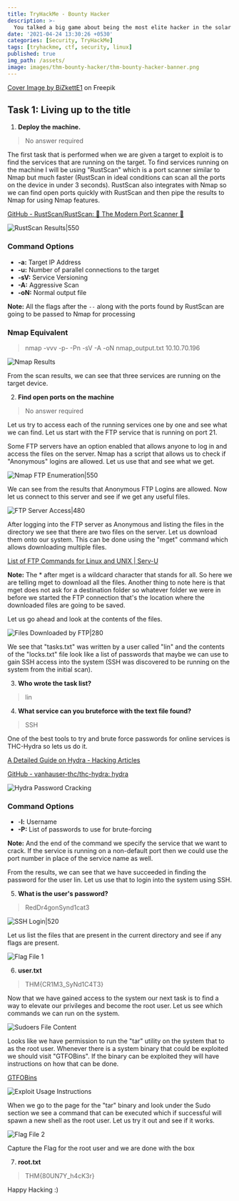 ```yaml
---
title: TryHackMe - Bounty Hacker
description: >-
  You talked a big game about being the most elite hacker in the solar system. Prove it and claim your right to the status of Elite Bounty Hacker!
date: '2021-04-24 13:30:26 +0530'
categories: [Security, TryHackMe]
tags: [tryhackme, ctf, security, linux]
published: true
img_path: /assets/
image: images/thm-bounty-hacker/thm-bounty-hacker-banner.png
---
```


<a href="https://www.freepik.com/free-vector/modern-business-background-with-geometric-shapes_5287944.htm#page=3&query=powerpoint%20background&position=15&from_view=search&track=ais" target="_blank" rel="noopener noreferrer">Cover Image by BiZkettE1</a> on Freepik

## Task 1: Living up to the title

1. **Deploy the machine.**

> No answer required

The first task that is performed when we are given a target to exploit is to find the services that are running on the target. To find services running on the machine I will be using "RustScan" which is a port scanner similar to Nmap but much faster (RustScan in ideal conditions can scan all the ports on the device in under 3 seconds). RustScan also integrates with Nmap so we can find open ports quickly with RustScan and then pipe the results to Nmap for using Nmap features.

[GitHub - RustScan/RustScan: 🤖 The Modern Port Scanner 🤖](https://github.com/RustScan/RustScan)

![RustScan Results|550](images/thm-bounty-hacker/rustscan-results.png)

### Command Options

*   **-a:** Target IP Address
*   **-u:** Number of parallel connections to the target
*   **-sV:** Service Versioning
*   **-A:** Aggressive Scan
*   **-oN:** Normal output file

**Note:** All the flags after the `--` along with the ports found by RustScan are going to be passed to Nmap for processing

### Nmap Equivalent

> nmap -vvv -p- -Pn -sV -A -oN nmap_output.txt 10.10.70.196

![Nmap Results](images/thm-bounty-hacker/nmap-results.png)

From the scan results, we can see that three services are running on the target device.

2. **Find open ports on the machine**

> No answer required

Let us try to access each of the running services one by one and see what we can find. Let us start with the FTP service that is running on port 21.

Some FTP servers have an option enabled that allows anyone to log in and access the files on the server. Nmap has a script that allows us to check if "Anonymous" logins are allowed. Let us use that and see what we get.

![Nmap FTP Enumeration|550](images/thm-bounty-hacker/nmap-ftp-enumeration.png)

We can see from the results that Anonymous FTP Logins are allowed. Now let us connect to this server and see if we get any useful files.

![FTP Server Access|480](images/thm-bounty-hacker/ftp-access.png)

After logging into the FTP server as Anonymous and listing the files in the directory we see that there are two files on the server. Let us download them onto our system. This can be done using the "mget" command which allows downloading multiple files.

[List of FTP Commands for Linux and UNIX \| Serv-U](https://www.serv-u.com/linux-ftp-server/commands)

**Note:** The \* after mget is a wildcard character that stands for all. So here we are telling mget to download all the files. Another thing to note here is that mget does not ask for a destination folder so whatever folder we were in before we started the FTP connection that's the location where the downloaded files are going to be saved.

Let us go ahead and look at the contents of the files.

![Files Downloaded by FTP|280](images/thm-bounty-hacker/ftp-downloaded-files.png)

We see that "tasks.txt" was written by a user called "lin" and the contents of the "locks.txt" file look like a list of passwords that maybe we can use to gain SSH access into the system (SSH was discovered to be running on the system from the initial scan).

3. **Who wrote the task list?**

> lin

4. **What service can you bruteforce with the text file found?**

> SSH

One of the best tools to try and brute force passwords for online services is THC-Hydra so lets us do it.

[A Detailed Guide on Hydra - Hacking Articles](https://www.hackingarticles.in/comprehensive-guide-on-hydra-a-brute-forcing-tool/)

[GitHub - vanhauser-thc/thc-hydra: hydra](https://github.com/vanhauser-thc/thc-hydra)

![Hydra Password Cracking](images/thm-bounty-hacker/hydra-password-cracking.png)

### Command Options

*   -**l:** Username
*   **-P:** List of passwords to use for brute-forcing

**Note:** And the end of the command we specify the service that we want to crack. If the service is running on a non-default port then we could use the port number in place of the service name as well.

From the results, we can see that we have succeeded in finding the password for the user lin. Let us use that to login into the system using SSH.

5. **What is the user's password?**

> RedDr4gonSynd1cat3

![SSH Login|520](images/thm-bounty-hacker/ssh-login.png)

Let us list the files that are present in the current directory and see if any flags are present.

![Flag File 1](images/thm-bounty-hacker/flag-file-1.png)

6. **user.txt**

> THM{CR1M3_SyNd1C4T3}

Now that we have gained access to the system our next task is to find a way to elevate our privileges and become the root user. Let us see which commands we can run on the system.

![Sudoers File Content](images/thm-bounty-hacker/sudoers-file-content.png)

Looks like we have permission to run the "tar" utility on the system that to as the root user. Whenever there is a system binary that could be exploited we should visit "GTFOBins". If the binary can be exploited they will have instructions on how that can be done.

[GTFOBins](https://gtfobins.github.io/)

![Exploit Usage Instructions](images/thm-bounty-hacker/exploit-instructions.png)

When we go to the page for the "tar" binary and look under the Sudo section we see a command that can be executed which if successful will spawn a new shell as the root user. Let us try it out and see if it works.

![Flag File 2](images/thm-bounty-hacker/flag-file-2.png)

Capture the Flag for the root user and we are done with the box

7. **root.txt**

> THM{80UN7Y_h4cK3r}

Happy Hacking :)